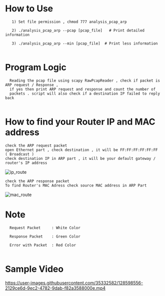 # How to Use

```
   1) Set file permission , chmod 777 analysis_pcap_arp
   
   2) ./analysis_pcap_arp --pcap [pcap_file]   # Print detailed information
   
   3) ./analysis_pcap_arp --min [pcap_file]  # Print less information
   
 ```
 
# Program Logic

```
  Reading the pcap file using scapy RawPcapReader , check if packet is ARP request / Response , 
  if yes then print ARP request and response and count the number of
  packets . script will also check if a destination IP failed to reply back
  
```

# How to find your Router IP and MAC address

```
check the ARP request packet
open Ethernet part , check destination , it will be FF:FF:FF:FF:FF:FF ( Broadcast )
check destination IP in ARP part , it will be your default gateway / router's IP address
```

![ip_route](https://user-images.githubusercontent.com/35332582/128627688-3f63d1d9-6b64-48f3-969b-1a99444e0a70.png)

```
check the ARP response packet
To find Router's MAC Adress check source MAC address in ARP Part
```
![mac_route](https://user-images.githubusercontent.com/35332582/128627726-4b4684ea-2fe1-49ba-8493-19cfe9ffeb0f.png)



# Note


``` 
  Request Packet     : White Color
  
  Response Packet    : Green Color
  
  Error with Packet  : Red Color
  
```
# Sample Video


https://user-images.githubusercontent.com/35332582/128598556-2129ce6d-9ec2-4782-9dab-f82a3588000e.mp4


